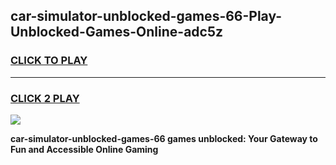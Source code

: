 
## car-simulator-unblocked-games-66-Play-Unblocked-Games-Online-adc5z
<h3>
<a href="https://premium76.site?title=car-simulator-unblocked-games-66&ref=25A">CLICK TO PLAY</a></h3>
<hr>

<h3>
<a href="https://premium76.site?title=car-simulator-unblocked-games-66&ref=25A">CLICK 2 PLAY</a>
  
</h3>

<a href="https://premium76.site?title=car-simulator-unblocked-games-66&ref=25A"><img src="https://clearcache.store/games.png"></a>


**car-simulator-unblocked-games-66 games unblocked: Your Gateway to Fun and Accessible Online Gaming**
